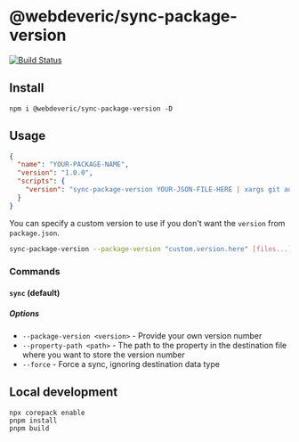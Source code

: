 # @webdeveric/sync-package-version

[![Build Status](https://travis-ci.org/webdeveric/sync-package-version.svg?branch=master)](https://travis-ci.org/webdeveric/sync-package-version)

## Install

```shell
npm i @webdeveric/sync-package-version -D
```

## Usage

```json
{
  "name": "YOUR-PACKAGE-NAME",
  "version": "1.0.0",
  "scripts": {
    "version": "sync-package-version YOUR-JSON-FILE-HERE | xargs git add"
  }
}
```

You can specify a custom version to use if you don't want the `version` from `package.json`.

```sh
sync-package-version --package-version "custom.version.here" [files...]
```

### Commands

#### `sync` (default)

##### Options

- `--package-version <version>` - Provide your own version number
- `--property-path <path>` - The path to the property in the destination file where you want to store the version number
- `--force` - Force a sync, ignoring destination data type

## Local development

```
npx corepack enable
pnpm install
pnpm build
```
